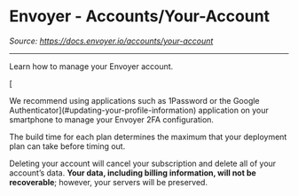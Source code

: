 # Envoyer - Accounts/Your-Account

*Source: https://docs.envoyer.io/accounts/your-account*

---

Learn how to manage your Envoyer account.

[​

We recommend using applications such as 1Password or the Google Authenticator](#updating-your-profile-information) application on your smartphone to manage your Envoyer 2FA configuration.

The build time for each plan determines the maximum that your deployment plan can take before timing out.

Deleting your account will cancel your subscription and delete all of your account’s data. **Your data, including billing information, will not be recoverable**; however, your servers will be preserved.